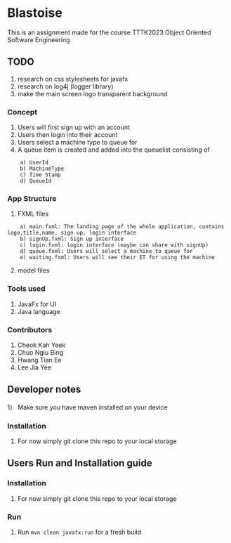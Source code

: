 # Blastoise
This is an assignment made for the course TTTK2023 Object Oriented Software Engineering

## TODO
1) research on css stylesheets for javafx
2) research on log4j (logger library)
3) make the main screen logo transparent background



### Concept
1) Users will first sign up with an account
2) Users then login into their account
3) Users select a machine type to queue for
4) A queue item is created and added into the queuelist consisting of
```
    a) UserId
    b) MachineType
    c) Time Stamp
    d) QueueId
```

### App Structure
1) FXML files
```
    a) main.fxml: The landing page of the whole application, contains logo,title,name, sign up, login interface
    b) signUp.fxml: Sign up interface
    c) login.fxml: login interface (maybe can share with signUp)
    d) queue.fxml: Users will select a machine to queue for
    e) waiting.fxml: Users will see their ET for using the machine
```
2) model files


### Tools used
1) JavaFx for UI
2) Java language

### Contributors
1) Cheok Kah Yeek
2) Chuo Ngiu Bing
3) Hwang Tian Ee
4) Lee Jia Yee

## Developer notes
1） Make sure you have maven installed on your device

### Installation
1) For now simply git clone this repo to your local storage


## Users Run and Installation guide
### Installation
1) For now simply git clone this repo to your local storage


### Run
1) Run ```mvn clean javafx:run``` for a fresh build


